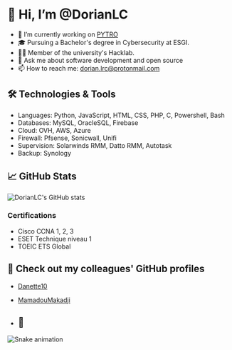 # 👋 Hi, I’m @DorianLC

- 🔭 I’m currently working on [PYTRO](https://github.com/Danette10/PYTRO-api)
- 🎓 Pursuing a Bachelor's degree in Cybersecurity at ESGI.
- 🐱‍💻 Member of the university's Hacklab.
- 💬 Ask me about software development and open source
- 📫 How to reach me: [dorian.lrc@protonmail.com](mailto:dorian.lrc@protonmail.com)

## 🛠 Technologies & Tools

- Languages: Python, JavaScript, HTML, CSS, PHP, C, Powershell, Bash
- Databases: MySQL, OracleSQL, Firebase
- Cloud: OVH, AWS, Azure
- Firewall: Pfsense, Sonicwall, Unifi
- Supervision: Solarwinds RMM, Datto RMM, Autotask
- Backup: Synology

## 📈 GitHub Stats

![DorianLC's GitHub stats](https://github-readme-stats.vercel.app/api?username=DorianLC&show_icons=true&theme=radical)

### Certifications

- Cisco CCNA 1, 2, 3
- ESET Technique niveau 1
- TOEIC ETS Global 

## 🤝 Check out my colleagues' GitHub profiles

- [Danette10](https://github.com/Danette10)
- [MamadouMakadji](https://github.com/mamadoumakadji)

- ## 🐍 

![Snake animation](https://github.com/DorianLC/sneakysnake/blob/output/github-snake.svg)

